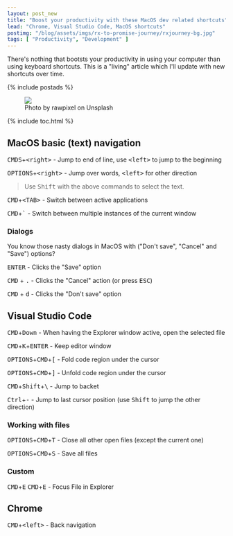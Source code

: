 ```yaml
---
layout: post_new
title: "Boost your productivity with these MacOS dev related shortcuts"
lead: "Chrome, Visual Studio Code, MacOS shortcuts"
postimg: "/blog/assets/imgs/rx-to-promise-journey/rxjourney-bg.jpg"
tags: [ "Productivity", "Development" ]
---
```


<div class="article-intro">
  There's nothing that bootsts your productivity in using your computer than using keyboard shortcuts. This is a "living" article
  which I'll update with new shortcuts over time.
</div>

{% include postads %}

<figure class="image--wide">
    <img src="/blog/assets/imgs/rx-to-promise-journey/rxjourney-bg.jpg">
    <figcaption>Photo by rawpixel on Unsplash</figcaption>
</figure>

{% include toc.html %}

## MacOS basic (text) navigation

<kbd>CMDS</kbd>+<kbd>&lt;right&gt;</kbd> - Jump to end of line, use <kbd>&lt;left&gt;</kbd> to jump to the beginning

<kbd>OPTIONS</kbd>+<kbd>&lt;right&gt;</kbd> - Jump over words, <kbd>&lt;left&gt;</kbd> for other direction

> Use <kbd>Shift</kbd> with the above commands to select the text.

<kbd>CMD</kbd>+<kbd>&lt;TAB&gt;</kbd> - Switch between active applications

<kbd>CMD</kbd>+<kbd>`</kbd> - Switch between multiple instances of the current window

### Dialogs

You know those nasty dialogs in MacOS with ("Don't save", "Cancel" and "Save") options?

<kbd>ENTER</kbd> - Clicks the "Save" option

<kbd>CMD</kbd> + <kbd>.</kbd> - Clicks the "Cancel" action (or press <kbd>ESC</kbd>)

<kbd>CMD</kbd> + <kbd>d</kbd> - Clicks the "Don't save" option


## Visual Studio Code

<kbd>CMD</kbd>+<kbd>Down</kbd> - When having the Explorer window active, open the selected file

<kbd>CMD</kbd>+<kbd>K</kbd>+<kbd>ENTER</kbd> - Keep editor window

<kbd>OPTIONS</kbd>+<kbd>CMD</kbd>+<kbd>[</kbd> - Fold code region under the cursor

<kbd>OPTIONS</kbd>+<kbd>CMD</kbd>+<kbd>]</kbd> - Unfold code region under the cursor

<kbd>CMD</kbd>+<kbd>Shift</kbd>+<kbd>\\</kbd> - Jump to backet

<kbd>Ctrl</kbd>+<kbd>-</kbd> - Jump to last cursor position (use <kbd>Shift</kbd> to jump the other direction)

### Working with files

<kbd>OPTIONS</kbd>+<kbd>CMD</kbd>+<kbd>T</kbd> - Close all other open files (except the current one)

<kbd>OPTIONS</kbd>+<kbd>CMD</kbd>+<kbd>S</kbd> - Save all files

### Custom

<kbd>CMD</kbd>+<kbd>E</kbd> <kbd>CMD</kbd>+<kbd>E</kbd> - Focus File in Explorer

## Chrome

<kbd>CMD</kbd>+<kbd>&lt;left&gt;</kbd> - Back navigation
